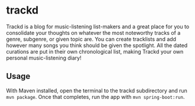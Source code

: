 # trackd
Trackd is a blog for music-listening list-makers and a great place for you to consolidate your thoughts on whatever the most noteworthy tracks of a genre, subgenre, or given topic are. You can create tracklists and add however many songs you think should be given the spotlight. All the dated curations are put in their own chronological list, making Trackd your own personal music-listening diary!

## Usage
With Maven installed, open the terminal to the trackd subdirectory and run `mvn package`. Once that completes, run the app with `mvn spring-boot:run`.
